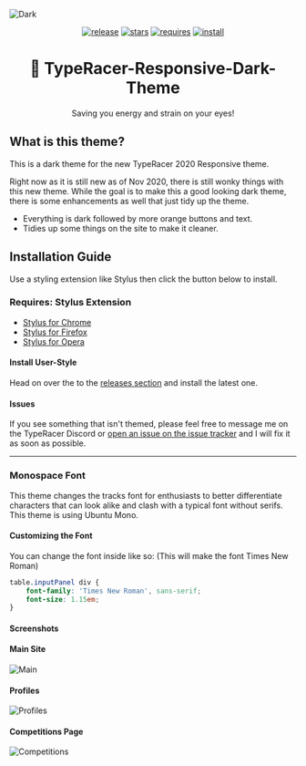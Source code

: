 ![Dark](https://github.com/Lachney/TypeRacer-Responsive-Dark-Theme/blob/master/assets/previews/racing.png?raw=true)

<center>

[![release](https://img.shields.io/github/v/release/Lachney/TypeRacer-Responsive-Dark-Theme?style=for-the-badge)](https://github.com/Daniel598/TypeRacer-Responsive-Dark-Theme/releases)
[![stars](https://img.shields.io/github/stars/Lachney/TypeRacer-Responsive-Dark-Theme?style=for-the-badge)](https://github.com/Daniel598/TypeRacer-Responsive-Dark-Theme/stargazers)
[![requires](https://img.shields.io/badge/REQUIRES-STYLUS-orange?style=for-the-badge)](https://github.com/openstyles/stylus#releases)
[![install](https://img.shields.io/badge/STYLUS-CLICK%20to%20INSTALL-green?style=for-the-badge)](https://raw.githubusercontent.com/Daniel598/TypeRacer-Responsive-Dark-Theme/master/css/responsive-dark.user.css)

</center>

<center><h1> 🌃 TypeRacer-Responsive-Dark-Theme</h1></center>
<center>Saving you energy and strain on your eyes!</center>

## What is this theme?

This is a dark theme for the new TypeRacer 2020 Responsive theme.

Right now as it is still new as of Nov 2020, there is still wonky things with this new theme. While the goal is to make this a good looking dark theme, there is some enhancements as well that just tidy up the theme.

* Everything is dark followed by more orange buttons and text.
* Tidies up some things on the site to make it cleaner.

##  Installation Guide

Use a styling extension like Stylus then click the button below to install.

### Requires: Stylus Extension

* [Stylus for Chrome](https://chrome.google.com/webstore/detail/stylus/clngdbkpkpeebahjckkjfobafhncgmne)
* [Stylus for Firefox](https://addons.mozilla.org/en-US/firefox/addon/styl-us/)
* [Stylus for Opera](https://addons.opera.com/en/extensions/details/stylus/)

#### Install User-Style
Head on over the to the [releases section](https://github.com/Lachney/TypeRacer-Responsive-Dark-Theme/releases) and install the latest one.

#### Issues

If you see something that isn't themed, please feel free to message me on the TypeRacer Discord or [open an issue on the issue tracker](https://github.com/Lachney/TypeRacer-Responsive-Dark-Theme/issues) and I will fix it as soon as possible.

---

### Monospace Font

This theme changes the tracks font for enthusiasts to better differentiate characters that can look alike and clash with a typical font without serifs. This theme is using Ubuntu Mono.

#### Customizing the Font

You can change the font inside like so: (This will make the font Times New Roman)

```css
table.inputPanel div {
    font-family: 'Times New Roman', sans-serif;
    font-size: 1.15em;
}
```

#### Screenshots

#### Main Site

![Main](https://github.com/Lachney/TypeRacer-Responsive-Dark-Theme/blob/master/assets/previews/main.png?raw=true)

#### Profiles

![Profiles](https://github.com/Lachney/TypeRacer-Responsive-Dark-Theme/blob/master/assets/previews/profiles.png?raw=true)

#### Competitions Page

![Competitions](https://github.com/Lachney/TypeRacer-Responsive-Dark-Theme/blob/master/assets/previews/competitions.png?raw=true)
